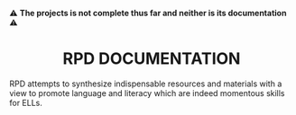  :warning: **The projects is not complete thus far and neither is its documentation** :warning:
# <center> RPD DOCUMENTATION
 RPD attempts to synthesize indispensable resources and materials with a view to promote language and literacy which are indeed momentous skills for ELLs.
